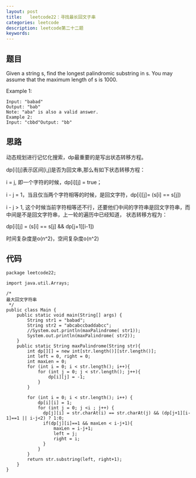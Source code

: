 ```yaml
---
layout: post
title:   leetcode22：寻找最长回文子串
categories: leetcode
description: leetcode第二十二题
keywords: 
---
```



## 题目

Given a string s, find the longest palindromic substring in s. You may assume that the maximum length of s is 1000.

Example 1:

```
Input: "babad"
Output: "bab"
Note: "aba" is also a valid answer.
Example 2:
Input: "cbbd"Output: "bb"
```



## 思路

动态规划进行记忆化搜索，dp最重要的是写出状态转移方程。

dp[i][j]表示区间[i,j]是否为回文串,那么有如下状态转移方程：

i = j, 即一个字符的时候，dp[i][j] = true；

i - j = 1，当且仅当两个字符相等的时候，是回文字符，dp[i][j]= (s[i] == s[j])

i - j > 1, 这个时候当前字符相等还不行，还要他们中间的字符串是回文字符串，而中间是不是回文字符串，上一轮的遍历中已经知道， 状态转移方程为：

dp[i][j] = (s[i] == s[j] && dp[j+1][i-1])

时间复杂度是o(n^2)，空间复杂度o(n^2)

## 代码



	package leetcode22;
	
	import java.util.Arrays;
	
	/*
	最大回文字符串
	 */
	public class Main {
	    public static void main(String[] args) {
	        String str1 = "babad";
	        String str2 = "abcabccbaddabcc";
	        //System.out.println(maxPalindrome( str1));
	        System.out.println(maxPalindrome( str2));
	    }
	    public static String maxPalindrome(String str){
	        int dp[][] = new int[str.length()][str.length()];
	        int left = 0, right = 0;
	        int maxLen = 0;
	        for (int i = 0; i < str.length(); i++){
	            for (int j = 0; j < str.length(); j++){
	                dp[i][j] = -1;
	            }
	        }
	
	        for (int i = 0; i < str.length(); i++) {
	            dp[i][i] = 1;
	            for (int j = 0; j <i ; j++) {
	              dp[j][i] = str.charAt(i) == str.charAt(j) && (dp[j+1][i-1]==1 || i-j<2) ? 1:0;
	              if(dp[j][i]==1 && maxLen < i-j+1){
	                  maxLen = i-j+1;
	                  left = j;
	                  right = i;
	              }
	            }
	        }
	        return str.substring(left, right+1);
	    }
	}
	

